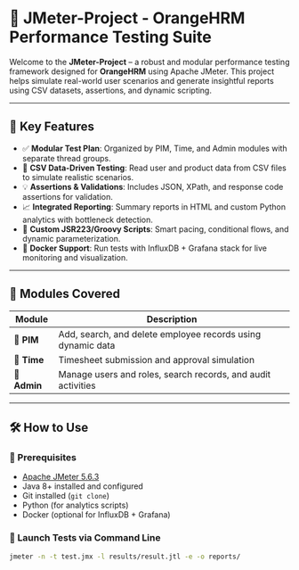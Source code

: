 # 🚀 JMeter-Project - OrangeHRM Performance Testing Suite

Welcome to the **JMeter-Project** – a robust and modular performance testing framework designed for **OrangeHRM** using Apache JMeter. This project helps simulate real-world user scenarios and generate insightful reports using CSV datasets, assertions, and dynamic scripting.

---

## 📌 Key Features

- ✅ **Modular Test Plan**: Organized by PIM, Time, and Admin modules with separate thread groups.
- 📂 **CSV Data-Driven Testing**: Read user and product data from CSV files to simulate realistic scenarios.
- 💡 **Assertions & Validations**: Includes JSON, XPath, and response code assertions for validation.
- 📈 **Integrated Reporting**: Summary reports in HTML and custom Python analytics with bottleneck detection.
- 🔧 **Custom JSR223/Groovy Scripts**: Smart pacing, conditional flows, and dynamic parameterization.
- 🐳 **Docker Support**: Run tests with InfluxDB + Grafana stack for live monitoring and visualization.

---

## 🧪 Modules Covered

| Module | Description |
|--------|-------------|
| 🔸 **PIM**      | Add, search, and delete employee records using dynamic data |
| 🔸 **Time**     | Timesheet submission and approval simulation |
| 🔸 **Admin**    | Manage users and roles, search records, and audit activities |

---

## 🛠️ How to Use

### 🧰 Prerequisites

- [Apache JMeter 5.6.3](https://jmeter.apache.org/)
- Java 8+ installed and configured
- Git installed (`git clone`)
- Python (for analytics scripts)
- Docker (optional for InfluxDB + Grafana)

### 🚀 Launch Tests via Command Line

```bash
jmeter -n -t test.jmx -l results/result.jtl -e -o reports/
